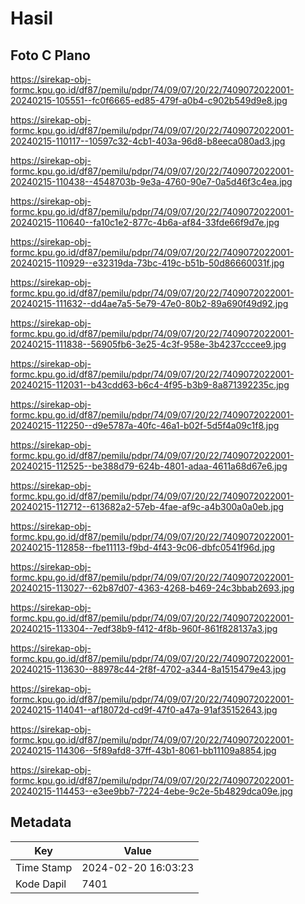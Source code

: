 # Hasil

## Foto C Plano

https://sirekap-obj-formc.kpu.go.id/df87/pemilu/pdpr/74/09/07/20/22/7409072022001-20240215-105551--fc0f6665-ed85-479f-a0b4-c902b549d9e8.jpg

https://sirekap-obj-formc.kpu.go.id/df87/pemilu/pdpr/74/09/07/20/22/7409072022001-20240215-110117--10597c32-4cb1-403a-96d8-b8eeca080ad3.jpg

https://sirekap-obj-formc.kpu.go.id/df87/pemilu/pdpr/74/09/07/20/22/7409072022001-20240215-110438--4548703b-9e3a-4760-90e7-0a5d46f3c4ea.jpg

https://sirekap-obj-formc.kpu.go.id/df87/pemilu/pdpr/74/09/07/20/22/7409072022001-20240215-110640--fa10c1e2-877c-4b6a-af84-33fde66f9d7e.jpg

https://sirekap-obj-formc.kpu.go.id/df87/pemilu/pdpr/74/09/07/20/22/7409072022001-20240215-110929--e32319da-73bc-419c-b51b-50d86660031f.jpg

https://sirekap-obj-formc.kpu.go.id/df87/pemilu/pdpr/74/09/07/20/22/7409072022001-20240215-111632--dd4ae7a5-5e79-47e0-80b2-89a690f49d92.jpg

https://sirekap-obj-formc.kpu.go.id/df87/pemilu/pdpr/74/09/07/20/22/7409072022001-20240215-111838--56905fb6-3e25-4c3f-958e-3b4237cccee9.jpg

https://sirekap-obj-formc.kpu.go.id/df87/pemilu/pdpr/74/09/07/20/22/7409072022001-20240215-112031--b43cdd63-b6c4-4f95-b3b9-8a871392235c.jpg

https://sirekap-obj-formc.kpu.go.id/df87/pemilu/pdpr/74/09/07/20/22/7409072022001-20240215-112250--d9e5787a-40fc-46a1-b02f-5d5f4a09c1f8.jpg

https://sirekap-obj-formc.kpu.go.id/df87/pemilu/pdpr/74/09/07/20/22/7409072022001-20240215-112525--be388d79-624b-4801-adaa-4611a68d67e6.jpg

https://sirekap-obj-formc.kpu.go.id/df87/pemilu/pdpr/74/09/07/20/22/7409072022001-20240215-112712--613682a2-57eb-4fae-af9c-a4b300a0a0eb.jpg

https://sirekap-obj-formc.kpu.go.id/df87/pemilu/pdpr/74/09/07/20/22/7409072022001-20240215-112858--fbe11113-f9bd-4f43-9c06-dbfc0541f96d.jpg

https://sirekap-obj-formc.kpu.go.id/df87/pemilu/pdpr/74/09/07/20/22/7409072022001-20240215-113027--62b87d07-4363-4268-b469-24c3bbab2693.jpg

https://sirekap-obj-formc.kpu.go.id/df87/pemilu/pdpr/74/09/07/20/22/7409072022001-20240215-113304--7edf38b9-f412-4f8b-960f-861f828137a3.jpg

https://sirekap-obj-formc.kpu.go.id/df87/pemilu/pdpr/74/09/07/20/22/7409072022001-20240215-113630--88978c44-2f8f-4702-a344-8a1515479e43.jpg

https://sirekap-obj-formc.kpu.go.id/df87/pemilu/pdpr/74/09/07/20/22/7409072022001-20240215-114041--af18072d-cd9f-47f0-a47a-91af35152643.jpg

https://sirekap-obj-formc.kpu.go.id/df87/pemilu/pdpr/74/09/07/20/22/7409072022001-20240215-114306--5f89afd8-37ff-43b1-8061-bb11109a8854.jpg

https://sirekap-obj-formc.kpu.go.id/df87/pemilu/pdpr/74/09/07/20/22/7409072022001-20240215-114453--e3ee9bb7-7224-4ebe-9c2e-5b4829dca09e.jpg


## Metadata

| Key        | Value               |
| ---------- | ------------------- |
| Time Stamp | 2024-02-20 16:03:23 |
| Kode Dapil | 7401                |



